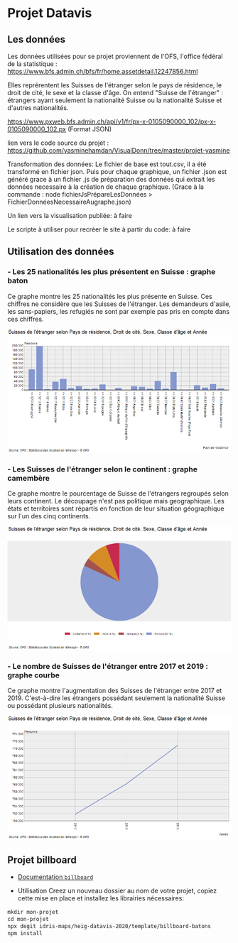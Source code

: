 # Projet Datavis

## Les données
Les données utilisées pour se projet proviennent de l'OFS, l'office fédéral de la statistique :
https://www.bfs.admin.ch/bfs/fr/home.assetdetail.12247856.html

Elles reprérentent les Suisses de l'étranger selon le pays de résidence, le droit de cité, le sexe et la classe d'âge.
On entend "Suisse de l'étranger" : étrangers ayant seulement la nationalité Suisse ou la nationalité Suisse et d'autres nationalités.

https://www.pxweb.bfs.admin.ch/api/v1/fr/px-x-0105090000_102/px-x-0105090000_102.px
(Format JSON)


lien vers le code source du projet :
https://github.com/yasminehamdan/VisualDonn/tree/master/projet-yasmine


Transformation des données:
Le fichier de base est tout.csv, il a été transformé en fichier json.
Puis pour chaque graphique, un fichier .json est généré grace à un fichier .js de préparation des données qui extrait les données necessaire à la création de chaque graphique. 
(Grace  à la commande : node fichierJsPrépareLesDonnées > FichierDonnéesNecessaireAugraphe.json)


Un lien vers la visualisation publiée:
à faire


Le scripte à utiliser pour recréer le site à partir du code:
à faire



## Utilisation des données

### - Les 25 nationalités les plus présentent en Suisse : graphe baton
Ce graphe montre les 25 nationalités les plus présente en Suisse. Ces chiffres ne considère que les Suisses de l'étranger. Les demandeurs d'asile, les sans-papiers, les refugiés ne sont par exemple pas pris en compte dans ces chiffres.

![alt text](https://github.com/yasminehamdan/VisualDonn/blob/master/projet-yasmine/images/batton.png)


### - Les Suisses de l'étranger selon le continent : graphe camembère
Ce graphe montre le pourcentage de Suisse de l'étrangers regroupés selon leurs continent. Le découpage n'est pas politique mais geographique. Les états et territoires sont répartis en fonction de leur situation géographique sur l'un des cinq continents. 

![alt text](https://github.com/yasminehamdan/VisualDonn/blob/master/projet-yasmine/images/camember.png)


### - Le nombre de Suisses de l'étranger entre 2017 et 2019 : graphe courbe
Ce graphe montre l'augmentation des Suisses de l'étranger entre 2017 et 2019. C'est-à-dire les étrangers possédant seulement la nationalité Suisse ou possédant plusieurs nationalités.

![alt text](https://github.com/yasminehamdan/VisualDonn/blob/master/projet-yasmine/images/droite.png)




## Projet billboard

* [Documentation `billboard`](https://naver.github.io/billboard.js/demo/)

* Utilisation
Creez un nouveau dossier au nom de votre projet, copiez cette mise en place et installez les librairies nécessaires:

```
mkdir mon-projet
cd mon-projet
npx degit idris-maps/heig-datavis-2020/template/billboard-batons
npm install
```
